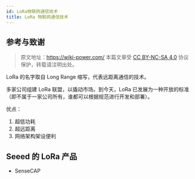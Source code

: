 ```yaml
---
id: LoRa物联网通信技术
title: LoRa 物联网通信技术
---
```


## 参考与致谢

> 原文地址：<https://wiki-power.com/>
> 本篇文章受 [CC BY-NC-SA 4.0](https://creativecommons.org/licenses/by/4.0/deed.zh) 协议保护，转载请注明出处。


LoRa 的名字取自 Long Range 缩写，代表远距离通信的技术。

多家公司组建 LoRa 联盟，以撬动市场。到今天，LoRa 已发展为一种开放的标准（即不属于一家公司所有，谁都可以根据规范进行开发和部署）。

优点：

1. 超低功耗
2. 超远距离
3. 网络架构架设便利

## Seeed 的 LoRa 产品

- SenseCAP
